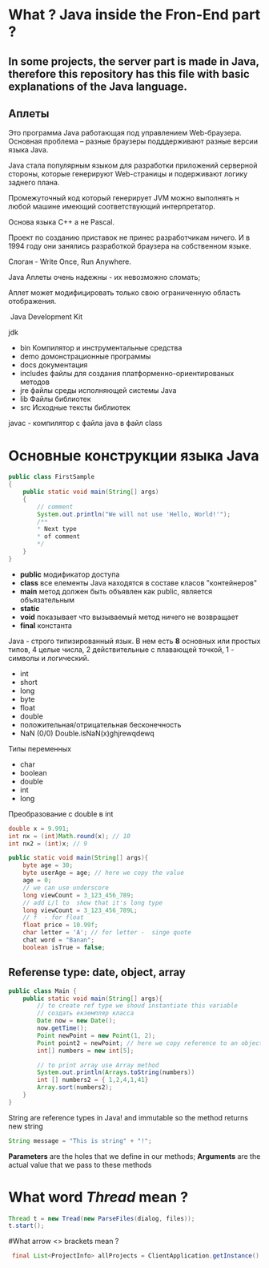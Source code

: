 # What ? Java inside the Fron-End part ? 

## In some projects, the server part is made in Java, therefore this repository has this file with basic explanations of the Java language.

## Аплеты 
Это программа Java работающая под управлением Web-браузера. Основная проблема – разные браузеры подддерживают разные версии языка Java. 

Java стала популярным языком для разработки приложений серверной стороны, которые генерируют Web-страницы и подерживают логику заднего плана.

Промежуточный код который генерирует JVM можно выполнять н любой машине имеющий соответствующий интерпретатор. 

Основа языка C++ а не Pascal.  

Проект по созданию приставок не принес разработчикам ничего. И в 1994 году они занялись разработкой браузера на собственном языке. 

Слоган - Write Once, Run Anywhere.

Java Аплеты очень надежны - их невозможно сломать;

Аплет может модифицировать только свою ограниченную область отображения. 

 Java Development Kit

jdk 
- bin 	Компилятор и инструментальные средства
- demo 	домонстрационные программы 
- docs	документация 
- includes	файлы для создания платформенно-ориентированых методов
- jre	файлы среды исполняющей системы Java
- lib	Файлы библиотек
- src 	Исходные тексты библиотек 

javac - компилятор с файла java в файл class

# Основные конструкции языка Java
```java 
public class FirstSample
{
	public static void main(String[] args)
	{
		// comment 
		System.out.println("We will not use 'Hello, World!'");
		/**
		* Next type
		* of comment
		*/
	}
}
```
- **public** модификатор доступа 
- **class** все елементы Java находятся в составе класов "контейнеров"
- **main** метод должен быть объявлен как public, является объязательным
- **static** 
- **void** показывает что вызываемый метод ничего не возвращает
- **final** константа

Java - строго типизированный язык. В нем есть **8** основных или простых типов, 4 целые числа, 2 действительные с плавающей точкой, 1 - символы и логический. 
- int 
- short 
- long 
- byte
- float 
- double 
- положительная/отрицательная бесконечность
- NaN (0/0) Double.isNaN(x)ghjrewqdewq

Типы переменных 
- char 
- boolean
- double 
- int 
- long 

Преобразование с double в int 
```java 
double x = 9.991;
int nx = (int)Math.round(x); // 10
int nx2 = (int)x; // 9 
``` 

```java
public static void main(String[] args){
	byte age = 30;
	byte userAge = age; // here we copy the value
	age = 0;
	// we can use underscore
	long viewCount = 3_123_456_789;
	// add L/l to  show that it's long type 
	long viewCount = 3_123_456_789L;
	// f  - for float 
	float price = 10.99f;
	char letter = 'A'; // for letter -  singe quote 
	chat word = "Banan";
	boolean isTrue = false;

```

## Referense type: date, object, array 

```java
public class Main { 
	public static void main(String[] args){
		// to create ref type we shoud instantiate this variable 
		// создать екземпляр класса
		Date now = new Date();
		now.getTime();
		Point newPoint = new Point(1, 2);
		Point point2 = newPoint; // here we copy reference to an object in memory 
		int[] numbers = new int[5];

		// to print array use Array method 
		System.out.println(Arrays.toString(numbers))
		int [] numbers2 = { 1,2,4,1,41}
		Array.sort(numbers2);
	}
}
```

String are reference types in Java! and immutable so the method returns new string

```java 
String message = "This is string" + "!";
```
**Parameters** are the holes that we define in our methods; 
**Arguments** are the actual value that we pass to these methods 


# What word *Thread* mean ? 
```java
Thread t = new Tread(new ParseFiles(dialog, files));
t.start();
``` 

#What arrow <> brackets mean ? 
```java 
 final List<ProjectInfo> allProjects = ClientApplication.getInstance().getProjectStored(false);
``` 